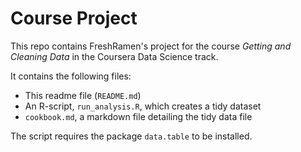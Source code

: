 Course Project
========================================

This repo contains FreshRamen's project for the course *Getting and Cleaning Data* in the Coursera Data Science track. 

It contains the following files: 
* This readme file (`README.md`)
* An R-script, `run_analysis.R`, which creates a tidy dataset
* `cookbook.md`, a markdown file detailing the tidy data file

The script requires the package `data.table` to be installed.